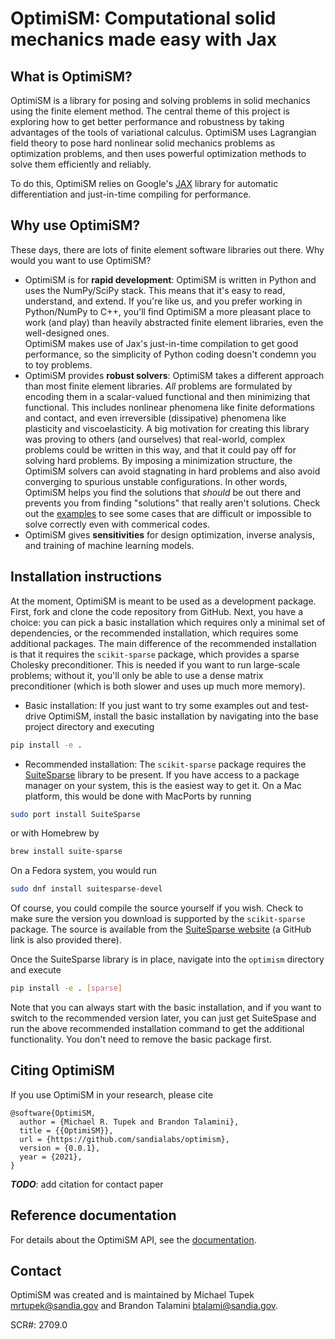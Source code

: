 # OptimiSM: Computational solid mechanics made easy with Jax

## What is OptimiSM?

OptimiSM is a library for posing and solving problems in solid
mechanics using the finite element method.
The central theme of this project is exploring how to get better
performance and robustness by taking advantages of the tools of
variational calculus.
OptimiSM uses Lagrangian field theory to pose hard nonlinear solid
mechanics problems as optimization problems, and then uses powerful
optimization methods to solve them efficiently and reliably.  

To do this, OptimiSM relies on Google's
[JAX](https://github.com/google/jax) library for automatic
differentiation and just-in-time compiling for performance.

## Why use OptimiSM?

These days, there are lots of finite element software libraries out
there.  Why would you want to use OptimiSM? 

- OptimiSM is for **rapid development**: OptimiSM is written in Python and
  uses the NumPy/SciPy stack. This means that it's easy to read,
  understand, and extend. If you're like us, and you prefer working in
  Python/NumPy to C++, you'll find OptimiSM a more pleasant place to
  work (and play) than heavily abstracted finite element libraries,
  even the well-designed ones.  
  OptimiSM makes use of Jax's just-in-time compilation to get good
  performance, so the simplicity of Python coding doesn't condemn you
  to toy problems.
- OptimiSM provides **robust solvers**: OptimiSM takes a different
  approach than most finite element libraries.  *All* problems are
  formulated by encoding them in a scalar-valued functional and then
  minimizing that functional. This includes nonlinear phenomena like
  finite deformations and contact, and even irreversible (dissipative)
  phenomena like plasticity and viscoelasticity. A big motivation for
  creating this library was proving to others (and ourselves) that
  real-world, complex problems could be written in this way, and that
  it could pay off for solving hard problems. By imposing a
  minimization structure, the OptimiSM solvers can avoid stagnating in
  hard problems and also avoid converging to spurious unstable
  configurations. In other words, OptimiSM helps you find the solutions
  that *should* be out there and prevents you from finding "solutions"
  that really aren't solutions. Check out the [examples]() to see some
  cases that are difficult or impossible to solve correctly even with
  commerical codes.
- OptimiSM gives **sensitivities** for design optimization, inverse
  analysis, and training of machine learning models. 

## Installation instructions

At the moment, OptimiSM is meant to be used as a development package.
First, fork and clone the code repository from GitHub.
Next, you have a choice: you can pick a basic installation which
requires only a minimal set of dependencies, or the recommended
installation, which requires some additional packages. The main
difference of the recommended installation is that it requires the
`scikit-sparse` package, which provides a sparse Cholesky
preconditioner. This is needed if you want to run large-scale
problems; without it, you'll only be able to use a dense matrix
preconditioner (which is both slower and uses up much more memory).

- Basic installation: If you just want to try some examples out and
test-drive OptimiSM, install the basic installation by navigating into
the base project directory and executing

```bash
pip install -e .
```

- Recommended installation: The `scikit-sparse` package requires the
[SuiteSparse](https://people.engr.tamu.edu/davis/suitesparse.html)
library to be present. If you have access to a package manager on your
system, this is the easiest way to get it. On a Mac platform, 
this would be done with MacPorts by running

```bash
sudo port install SuiteSparse
```

or with Homebrew by

```bash
brew install suite-sparse
```

On a Fedora system, you would run
```bash
sudo dnf install suitesparse-devel
```

Of course, you could compile the source yourself if you wish. Check to
make sure the version you download is supported by the `scikit-sparse`
package. The source is available from the [SuiteSparse
website](https://people.engr.tamu.edu/davis/suitesparse.html) (a
GitHub link is also provided there).

Once the SuiteSparse library is in place, navigate into the
`optimism` directory and execute

```bash
pip install -e . [sparse]
```

Note that you can always start with the basic installation, and if you
want to switch to the recommended version later, you can just get
SuiteSpase and run the above recommended installation command to get
the additional functionality. You don't need to remove the basic
package first.



## Citing OptimiSM

If you use OptimiSM in your research, please cite

```
@software{OptimiSM,
  author = {Michael R. Tupek and Brandon Talamini},
  title = {{OptimiSM}},
  url = {https://github.com/sandialabs/optimism},
  version = {0.0.1},
  year = {2021},
}
```
***TODO***: add citation for contact paper


## Reference documentation

For details about the OptimiSM API, see the [documentation]().

## Contact

OptimiSM was created and is maintained by Michael Tupek
<mrtupek@sandia.gov> and Brandon Talamini <btalami@sandia.gov>.

SCR#: 2709.0